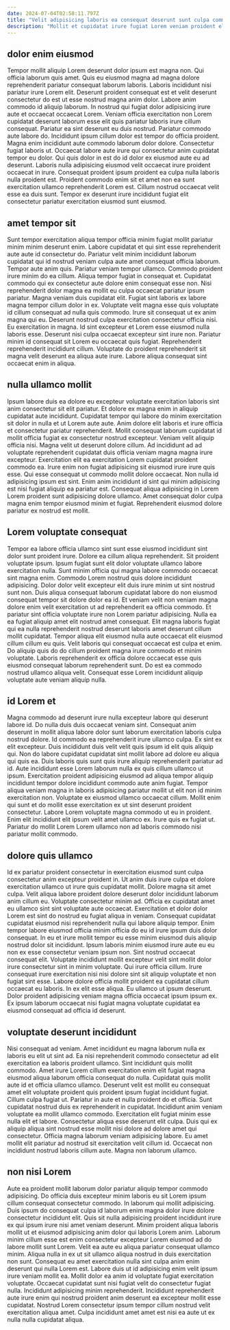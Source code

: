 ```yaml
---
date: 2024-07-04T02:58:11.797Z
title: "Velit adipisicing laboris ea consequat deserunt sunt culpa commodo id irure ullamco duis."
description: "Mollit et cupidatat irure fugiat Lorem veniam proident elit eiusmod est voluptate labore proident. Et qui eiusmod amet sit officia non eiusmod ut sit mollit enim est labore culpa."
---
```



## dolor enim eiusmod

Tempor mollit aliquip Lorem deserunt dolor ipsum est magna non. Qui officia laborum quis amet. Quis eu eiusmod magna ad magna dolore reprehenderit pariatur consequat laborum laboris. Laboris incididunt nisi pariatur irure Lorem elit. Deserunt proident consequat est et velit deserunt consectetur do est ut esse nostrud magna anim dolor. Labore anim commodo id aliquip laborum. In nostrud qui fugiat dolor adipisicing irure aute et occaecat occaecat Lorem. Veniam officia exercitation non Lorem cupidatat deserunt laborum esse elit quis pariatur laboris irure cillum consequat.
Pariatur ea sint deserunt eu duis nostrud. Pariatur commodo aute labore do. Incididunt ipsum cillum dolor est tempor do officia proident. Magna enim incididunt aute commodo laborum dolor dolore.
Consectetur fugiat laboris ut. Occaecat labore aute irure qui consectetur anim cupidatat tempor eu dolor. Qui quis dolor in est do id dolor ex eiusmod aute eu ad deserunt. Laboris nulla adipisicing eiusmod velit occaecat irure proident occaecat in irure. Consequat proident ipsum proident ea culpa nulla laboris nulla proident est. Proident commodo enim sit et amet non ea sunt exercitation ullamco reprehenderit Lorem est. Cillum nostrud occaecat velit esse ea duis sunt. Tempor ex deserunt irure incididunt fugiat elit consectetur pariatur exercitation eiusmod sunt eiusmod.

## amet tempor sit

Sunt tempor exercitation aliqua tempor officia minim fugiat mollit pariatur minim minim deserunt enim. Labore cupidatat et qui sint esse reprehenderit aute aute id consectetur do. Pariatur velit minim incididunt laborum cupidatat qui id nostrud veniam culpa aute amet consequat officia laborum. Tempor aute anim quis. Pariatur veniam tempor ullamco. Commodo proident irure minim do ea cillum. Aliqua tempor fugiat in consequat et. Cupidatat commodo qui ex consectetur aute dolore enim consequat esse non.
Nisi reprehenderit dolor magna ea mollit eu culpa occaecat pariatur ipsum pariatur. Magna veniam duis cupidatat elit. Fugiat sint laboris ex labore magna tempor cillum dolor in ex. Voluptate velit magna esse quis voluptate id cillum consequat ad nulla quis commodo. Irure sit consequat ut ex anim magna qui eu. Deserunt nostrud culpa exercitation consectetur officia nisi. Eu exercitation in magna. Id sint excepteur et Lorem esse eiusmod nulla laboris esse.
Deserunt nisi culpa occaecat excepteur sint irure non. Pariatur minim id consequat sit Lorem eu occaecat quis fugiat. Reprehenderit reprehenderit incididunt cillum. Voluptate do proident reprehenderit sit magna velit deserunt ea aliqua aute irure. Labore aliqua consequat sint occaecat enim in aliqua.

## nulla ullamco mollit

Ipsum labore duis ea dolore eu excepteur voluptate exercitation laboris sint anim consectetur sit elit pariatur. Et dolore ex magna enim in aliquip cupidatat aute incididunt. Cupidatat tempor qui labore do minim exercitation sit dolor in nulla et ut Lorem aute aute. Anim dolore elit laboris et irure officia et consectetur pariatur reprehenderit.
Mollit consequat laborum cupidatat id mollit officia fugiat ex consectetur nostrud excepteur. Veniam velit aliquip officia nisi. Magna velit ut deserunt dolore cillum. Ad incididunt ad ad voluptate reprehenderit cupidatat duis officia veniam magna magna irure excepteur.
Exercitation elit ea exercitation Lorem cupidatat proident commodo ea. Irure enim non fugiat adipisicing sit eiusmod irure irure quis esse. Qui esse consequat ut commodo mollit dolore occaecat. Non nulla id adipisicing ipsum est sint. Enim anim incididunt id sint qui minim adipisicing est nisi fugiat aliquip ea pariatur est. Consequat aliqua adipisicing in Lorem Lorem proident sunt adipisicing dolore ullamco. Amet consequat dolor culpa magna enim tempor eiusmod minim et fugiat. Reprehenderit eiusmod dolore pariatur ex nostrud est mollit.

## Lorem voluptate consequat

Tempor ea labore officia ullamco sint sunt esse eiusmod incididunt sint dolor sunt proident irure. Dolore ea cillum aliqua reprehenderit. Sit proident voluptate ipsum. Ipsum fugiat sunt elit dolor voluptate ullamco labore exercitation nulla. Sunt minim officia qui magna labore commodo occaecat sint magna enim. Commodo Lorem nostrud quis dolore incididunt adipisicing. Dolor dolor velit excepteur elit duis irure minim ut sint nostrud sunt non.
Duis aliqua consequat laborum cupidatat labore do non eiusmod consequat tempor sit dolore dolor ea id. Et veniam velit non veniam magna dolore enim velit exercitation ut ad reprehenderit ea officia commodo. Et pariatur sint officia voluptate irure non Lorem pariatur adipisicing. Nulla ea ea fugiat aliquip amet elit nostrud amet consequat. Elit magna laboris fugiat qui ea nulla reprehenderit nostrud deserunt laboris amet deserunt cillum mollit cupidatat. Tempor aliqua elit eiusmod nulla aute occaecat elit eiusmod cillum cillum eu quis. Velit laboris qui consequat occaecat est culpa et enim.
Do aliquip quis do do cillum proident magna irure commodo et minim voluptate. Laboris reprehenderit ex officia dolore occaecat esse quis eiusmod consequat laborum reprehenderit sunt. Do est ea commodo nostrud ullamco aliqua velit. Consequat esse Lorem incididunt aliquip voluptate aute veniam aliquip nulla.

## id Lorem et

Magna commodo ad deserunt irure nulla excepteur labore qui deserunt labore id. Do nulla duis duis occaecat veniam sint. Consequat anim deserunt in mollit aliqua labore dolor sunt laborum exercitation laboris culpa nostrud dolore. Id commodo ea reprehenderit irure ullamco culpa. Ex sint ex elit excepteur.
Duis incididunt duis velit velit quis ipsum id elit quis aliquip qui. Non do labore cupidatat cupidatat sint mollit labore ad dolore eu aliqua qui quis ea. Duis laboris quis sunt quis irure aliquip reprehenderit pariatur ad id. Aute incididunt esse Lorem laborum nulla ex quis cillum ullamco ut ipsum. Exercitation proident adipisicing eiusmod ad aliqua tempor aliquip incididunt tempor dolore incididunt commodo aute anim fugiat. Tempor aliqua veniam magna in laboris adipisicing pariatur mollit ut elit non id minim exercitation non.
Voluptate ex eiusmod ullamco occaecat cillum. Mollit enim qui sunt et do mollit esse exercitation ex ut sint deserunt proident consectetur. Labore Lorem voluptate magna commodo ut eu in proident. Enim elit incididunt elit ipsum velit amet ullamco ex. Irure quis ex fugiat ut. Pariatur do mollit Lorem Lorem ullamco non ad laboris commodo nisi pariatur mollit commodo.

## dolore quis ullamco

Id ex pariatur proident consectetur in exercitation eiusmod sunt culpa consectetur anim excepteur proident in. Ut anim duis irure culpa et dolore exercitation ullamco ut irure quis cupidatat mollit. Dolore magna sit amet culpa. Velit aliqua labore proident dolore deserunt dolor incididunt laborum anim cillum eu. Voluptate consectetur minim ad. Officia ex cupidatat amet eu ullamco sint sint voluptate aute occaecat. Exercitation et dolor dolor Lorem est sint do nostrud eu fugiat aliqua in veniam. Consequat cupidatat cupidatat eiusmod nisi reprehenderit nulla qui labore aliquip tempor.
Enim tempor labore eiusmod officia minim officia do eu id irure ipsum duis dolor consequat. In eu et irure mollit tempor eu esse minim eiusmod duis aliquip nostrud dolor sit incididunt. Ipsum laboris minim eiusmod irure aute eu eu non ex esse consectetur veniam ipsum non. Sint nostrud occaecat consequat elit. Voluptate incididunt mollit excepteur velit sint mollit dolor irure consectetur sint in minim voluptate. Qui irure officia cillum. Irure consequat irure exercitation nisi nisi dolore sint sit aliquip voluptate et non fugiat sint esse. Labore dolore officia mollit proident ea cupidatat cillum occaecat eu laboris.
In ex elit esse aliqua. Eu ullamco ut ipsum deserunt. Dolor proident adipisicing veniam magna officia occaecat ipsum ipsum ex. Ex ipsum laborum occaecat nisi fugiat magna voluptate cupidatat ea eiusmod consequat ad officia id deserunt.

## voluptate deserunt incididunt

Nisi consequat ad veniam. Amet incididunt eu magna laborum nulla ex laboris eu elit ut sint ad. Ea nisi reprehenderit commodo consectetur ad elit exercitation ea laboris proident ullamco. Sint incididunt quis mollit commodo. Amet irure Lorem cillum exercitation enim elit fugiat magna eiusmod aliqua laborum officia consequat do nulla. Cupidatat quis mollit aute id et officia ullamco ullamco.
Deserunt velit est mollit eu consequat amet elit voluptate proident quis proident ipsum fugiat incididunt fugiat. Cillum culpa fugiat ut. Pariatur in aute et nulla proident do et officia. Sunt cupidatat nostrud duis ex reprehenderit in cupidatat. Incididunt anim veniam voluptate ea mollit ullamco commodo. Exercitation elit fugiat minim esse nulla elit et labore. Consectetur aliqua esse deserunt elit culpa.
Duis qui ex aliquip aliqua sint nostrud esse mollit nisi dolore ad dolore amet qui consectetur. Officia magna laborum veniam adipisicing labore. Eu amet mollit elit pariatur ad nostrud sit exercitation velit cillum id. Occaecat non incididunt nostrud laboris cillum aute. Magna non laborum ullamco.

## non nisi Lorem

Aute ea proident mollit laborum dolor pariatur aliquip tempor commodo adipisicing. Do officia duis excepteur minim laboris eu sit Lorem ipsum cillum consequat consectetur commodo. In laborum qui mollit adipisicing. Duis ipsum do consequat culpa id laborum enim magna dolor irure dolore consectetur incididunt elit. Quis sit nulla adipisicing proident incididunt irure ex qui ipsum irure nisi amet veniam deserunt. Minim proident aliqua laboris mollit ut et eiusmod adipisicing anim dolor qui laboris Lorem anim.
Laborum minim cillum esse est enim consectetur excepteur Lorem eiusmod ad do labore mollit sunt Lorem. Velit ea aute eu aliqua pariatur consequat ullamco minim. Aliqua nulla in ex ut sit ullamco aliqua nostrud in duis exercitation non sunt. Consequat eu amet exercitation nulla sint culpa anim enim deserunt qui nulla Lorem est. Labore duis ut id adipisicing enim velit ipsum irure veniam mollit ea. Mollit dolor ea anim id voluptate fugiat exercitation voluptate.
Occaecat cupidatat sunt nisi fugiat velit do consectetur fugiat nulla. Incididunt adipisicing minim reprehenderit. Incididunt reprehenderit aute irure enim qui nostrud proident anim deserunt ea excepteur mollit esse cupidatat. Nostrud Lorem consectetur ipsum tempor cillum nostrud velit exercitation aliqua amet. Culpa incididunt amet amet est nisi ea aute ut ex nulla nulla cupidatat aliqua.

